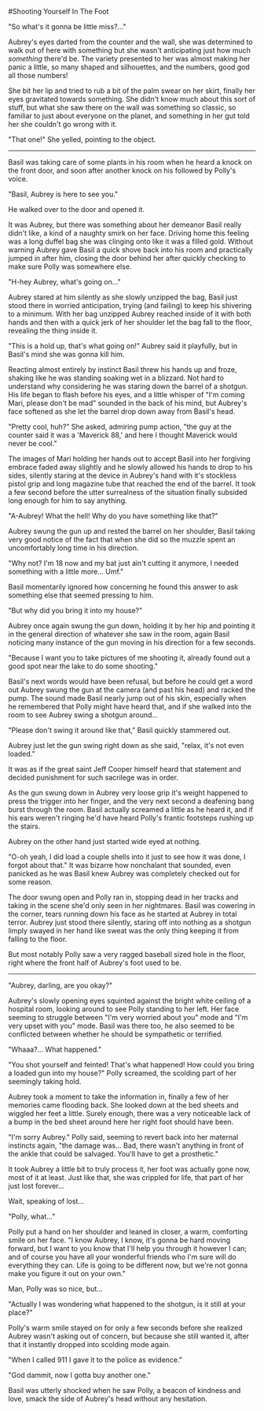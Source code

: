 #Shooting Yourself In The Foot

"So what's it gonna be little miss?..."

Aubrey's eyes darted from the counter and the wall, she was determined to walk out of here with something but she wasn't anticipating just how much *something* there'd be. The variety presented to her was almost making her panic a little, so many shaped and silhouettes, and the numbers, good god all those numbers!

She bit her lip and tried to rub a bit of the palm swear on her skirt, finally her eyes gravitated towards something. She didn't know much about this sort of stuff, but what she saw there on the wall was something so classic, so familiar to just about everyone on the planet, and something in her gut told her she couldn't go wrong with it.

"That one!" She yelled, pointing to the object.

__________________________________________________________________________________________________________________________________________________________________

Basil was taking care of some plants in his room when he heard a knock on the front door, and soon after another knock on his followed by Polly's voice.

"Basil, Aubrey is here to see you."

He walked over to the door and opened it.

It was Aubrey, but there was something about her demeanor Basil really didn't like, a kind of a naughty smirk on her face. Driving home this feeling was a long duffel bag she was clinging onto like it was a filled gold. Without warning Aubrey gave Basil a quick shove back into his room and practically jumped in after him, closing the door behind her after quickly checking to make sure Polly was somewhere else.

"H-hey Aubrey, what's going on..."

Aubrey stared at him silently as she slowly unzipped the bag, Basil just stood there in worried anticipation, trying (and failing) to keep his shivering to a minimum. With her bag unzipped Aubrey reached inside of it with both hands and then with a quick jerk of her shoulder let the bag fall to the floor, revealing the thing inside it.

"This is a hold up, that's what going on!" Aubrey said it playfully, but in Basil's mind she was gonna kill him.

Reacting almost entirely by instinct Basil threw his hands up and froze, shaking like he was standing soaking wet in a blizzard. Not hard to understand why considering he was staring down the barrel of a shotgun. His life began to flash before his eyes, and a little whisper of "I'm coming Mari, please don't be mad" sounded in the back of his mind, but Aubrey's face softened as she let the barrel drop down away from Basil's head.

"Pretty cool, huh?" She asked, admiring pump action, "the guy at the counter said it was a 'Maverick 88,' and here I thought Maverick would never be cool."

The images of Mari holding her hands out to accept Basil into her forgiving embrace faded away slightly and he slowly allowed his hands to drop to his sides, silently staring at the device in Aubrey's hand with it's stockless pistol grip and long magazine tube that reached the end of the barrel. It took a few second before the utter surrealness of the situation finally subsided long enough for him to say anything.

"A-Aubrey! What the hell! Why do you have something like that?"

Aubrey swung the gun up and rested the barrel on her shoulder, Basil taking very good notice of the fact that when she did so the muzzle spent an uncomfortably long time in his direction.

"Why not? I'm 18 now and my bat just ain't cutting it anymore, I needed something with a little more... Umf."

Basil momentarily ignored how concerning he found this answer to ask something else that seemed pressing to him.

"But why did you bring it into my house?"

Aubrey once again swung the gun down, holding it by her hip and pointing it in the general direction of whatever she saw in the room, again Basil noticing many instance of the gun moving in his direction for a few seconds.

"Because I want you to take pictures of me shooting it, already found out a good spot near the lake to do some shooting."

Basil's next words would have been refusal, but before he could get a word out Aubrey swung the gun at the camera (and past his head) and racked the pump. The sound made Basil nearly jump out of his skin, especially when he remembered that Polly might have heard that, and if she walked into the room to see Aubrey swing a shotgun around...

"Please don't swing it around like that," Basil quickly stammered out.

Aubrey just let the gun swing right down as she said, "relax, it's not even loaded."

It was as if the great saint Jeff Cooper himself heard that statement and decided punishment for such sacrilege was in order. 

As the gun swung down in Aubrey very loose grip it's weight happened to press the trigger into her finger, and the very next second a deafening bang burst through the room. Basil actually screamed a little as he heard it, and if his ears weren't ringing he'd have heard Polly's frantic footsteps rushing up the stairs.

Aubrey on the other hand just started wide eyed at nothing.

"O-oh yeah, I did load a couple shells into it just to see how it was done, I forgot about that." It was bizarre how nonchalant that sounded, even panicked as he was Basil knew Aubrey was completely checked out for some reason.

The door swung open and Polly ran in, stopping dead in her tracks and taking in the scene she'd only seen in her nightmares. Basil was cowering in the corner, tears running down his face as he started at Aubrey in total terror. Aubrey just stood there silently, staring off into nothing as a shotgun limply swayed in her hand like sweat was the only thing keeping it from falling to the floor. 

But most notably Polly saw a very ragged baseball sized hole in the floor, right where the front half of Aubrey's foot used to be.

__________________________________________________________________________________________________________________________________________________________________

"Aubrey, darling, are you okay?"

Aubrey's slowly opening eyes squinted against the bright white ceiling of a hospital room, looking around to see Polly standing to her left. Her face seeming to struggle between "I'm very worried about you" mode and "I'm very upset with you" mode. Basil was there too, he also seemed to be conflicted between whether he should be sympathetic or terrified.

"Whaaa?... What happened."

"You shot yourself and feinted! That's what happened! How could you bring a loaded gun into my house?" Polly screamed, the scolding part of her seemingly taking hold.

Aubrey took a moment to take the information in, finally a few of her memories came flooding back. She looked down at the bed sheets and wiggled her feet a little. Surely enough, there was a very noticeable lack of a bump in the bed sheet around here her right foot should have been.

"I'm sorry Aubrey." Polly said, seeming to revert back into her maternal instincts again, "the damage was... Bad, there wasn't anything in front of the ankle that could be salvaged. You'll have to get a prosthetic."

It took Aubrey a little bit to truly process it, her foot was actually gone now, most of it at least. Just like that, she was crippled for life, that part of her just lost forever...

Wait, speaking of lost...

"Polly, what..."

Polly put a hand on her shoulder and leaned in closer, a warm, comforting smile on her face. "I know Aubrey, I know, it's gonna be hard moving forward, but I want to you know that I'll help you through it however I can; and of course you have all your wonderful friends who I'm sure will do everything they can. Life is going to be different now, but we're not gonna make you figure it out on your own."

Man, Polly was so nice, but...

"Actually I was wondering what happened to the shotgun, is it still at your place?"

Polly's warm smile stayed on for only a few seconds before she realized Aubrey wasn't asking out of concern, but because she still wanted it, after that it instantly dropped into scolding mode again.

"When I called 911 I gave it to the police as evidence."

"God dammit, now I gotta buy another one."

Basil was utterly shocked when he saw Polly, a beacon of kindness and love, smack the side of Aubrey's head without any hesitation.